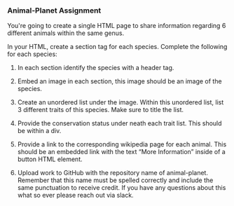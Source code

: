 ### Animal-Planet Assignment
You're going to create a single HTML page to share information regarding 6 different animals within the same genus.

In your HTML, create a section tag for each species. Complete the following for each species:

1. In each section identify the species with a header tag.

2. Embed an image in each section, this image should be an image of the species.

3. Create an unordered list under the image. Within this unordered list, list 3 different traits of this species. Make sure to title the list.

4. Provide the conservation status under neath each trait list. This should be within a div.

5. Provide a link to the corresponding wikipedia page for each animal. This should be an embedded link with the text “More Information” inside of a button HTML element.

6. Upload work to GitHub with the repository name of animal-planet. Remember that this name must be spelled correctly and include the same punctuation to receive credit. If you have any questions about this what so ever please reach out via slack.